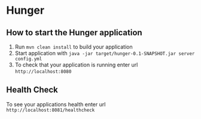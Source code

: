 # Hunger

How to start the Hunger application
---

1. Run `mvn clean install` to build your application
1. Start application with `java -jar target/hunger-0.1-SNAPSHOT.jar server config.yml`
1. To check that your application is running enter url `http://localhost:8080`

Health Check
---

To see your applications health enter url `http://localhost:8081/healthcheck`
